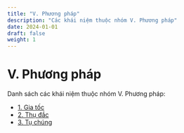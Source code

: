 ```yaml
---
title: "V. Phương pháp"
description: "Các khái niệm thuộc nhóm V. Phương pháp"
date: 2024-01-01
draft: false
weight: 1
---
```


# V. Phương pháp

Danh sách các khái niệm thuộc nhóm V. Phương pháp:

- [1. Gia tốc](gia-tốc)
- [2. Thụ đắc](thụ-đắc)
- [3. Tụ chúng](tụ-chúng)
